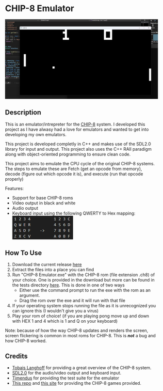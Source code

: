 # CHIP-8 Emulator
![image of the emulator running pong](./docs/demo.png)
## Description

This is an emulator/intrepreter for the [CHIP-8](https://en.wikipedia.org/wiki/CHIP-8) system.  I developed this project as I have alwasy had a love for emulators and wanted to get into developing my own emulators.

This project is developed completly in C++ and makes use of the SDL2.0 library for input and output. This project also uses the C++ RAII paradigm along with object-oriented programming to ensure clean code.

This project aims to emulate the CPU cycle of the original CHIP-8 systems. The steps to emulate these are Fetch (get an opcode from memory), decode (figure out which opcode it is), and execute (run that opcode properly)

Features:
* Support for base CHIP-8 roms
* Video output in black and white
* Audio output
* Keyboard input using the following QWERTY  to Hex mapping:<br>![Keyboard mapping from QWERTY to Hex](./docs/keymappings.png)

## How To Use
1. Download the current release [here](https://github.com/DAlexFunk/CHIP-8-Emulator/releases)
2. Extract the files into a place you can find
3. Run "CHIP-8 Emulator.exe" with the CHIP-8 rom (file extension .ch8) of your choice. One is provided in the download but more can be found in the tests directory [here](https://github.com/DAlexFunk/CHIP-8-Emulator/tree/v1.0.0/tests).  This is done in one of two ways
    * Either use the command prompt to run the exe with the rom as an argument.
    * Drag the rom over the exe and it will run with that file
4. If your operating system stops running the file as it is unrecognized you can ignore this (I wouldn't give you a virus)
5. Play your rom of choice! (if you are playing pong move up and down with HEX 1 and 4 which is 1 and Q on your keyboard)

Note: because of how the way CHIP-8 updates and renders the screen, screen flickering is common in most roms for CHIP-8. This is ***not*** a bug and how CHIP-8 worked.

## Credits
* [Tobais Langhoff](https://tobiasvl.github.io/blog/write-a-chip-8-emulator/#prerequisites) for providing a great overview of the CHIP-8 system.
* [SDL2.0](https://www.libsdl.org/) for the audio/video output and keyboard input.
* [Timendus](https://github.com/Timendus/chip8-test-suite) for providing the test suite for the emulator
* [This repo](https://github.com/kripod/chip8-roms/tree/master/games) and [this site](https://johnearnest.github.io/chip8Archive/?sort=platform) for providing the CHIP-8 games provided.